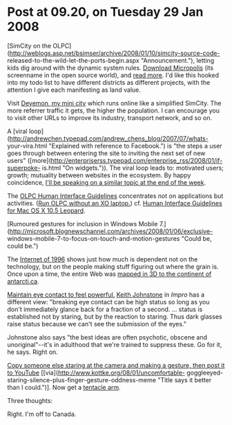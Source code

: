 # Post at 09.20, on Tuesday 29 Jan 2008

[SimCity on the
OLPC](http://weblogs.asp.net/bsimser/archive/2008/01/10/simcity-source-code-
released-to-the-wild-let-the-ports-begin.aspx "Announcement."), letting kids
dig around with the dynamic system rules. [Download
Micropolis](http://www.donhopkins.com/home/micropolis/ "Looks like it's going
to get some attention to, to make the code more flexible.") (its screenname in
the open source world), and [read
more](http://www.donhopkins.com/drupal/taxonomy_menu/4/49/66 "Don Hopkins and
his plans for SimCity/Micropolis."). I'd like this hooked into my todo list to
have different districts as different projects, with the attention I give each
manifesting as land value.

Visit [Deyemon, my mini city](http://deyemon.myminicity.com/ "I'm not tricking
you into going there. But I might.") which runs online like a simplified
SimCity. The more referrer traffic it gets, the higher the population. I can
encourage you to visit other URLs to improve its industry, transport network,
and so on.

A [viral loop](http://andrewchen.typepad.com/andrew_chens_blog/2007/07/whats-
your-vira.html "Explained with reference to Facebook.") is "the steps a user
goes through between entering the site to inviting the next set of new users"
([more](http://enterpriserss.typepad.com/enterprise_rss/2008/01/if-superpoke-
is.html "On widgets.")). The viral loop leads to: motivated users; growth;
mutuality between websites in the ecosystem. By happy coincidence, [I'll be
speaking on a similar topic at the end of the
week](http://north08.webdirections.org/schedule/#webb "Motivation
flowcharts.").

The [OLPC Human Interface
Guidelines](http://wiki.laptop.org/go/OLPC_Human_Interface_Guidelines "An
excellent document.") concentrates not on applications but activities. ([Run
OLPC without an XO laptop.](http://chanson.livejournal.com/180680.html "The XO
is the name of the laptop. You'll need VMWare, which I don't have.")) cf.
[Human Interface Guidelines for Mac OS X 10.5
Leopard](http://developer.apple.com/documentation/UserExperience/Conceptual/OSXHIGuidelines/XHIGIntro/chapter_1_section_1.html "Not terribly conceptual, but that's no bad thing.").

[Rumoured gestures for inclusion in Windows Mobile
7.](http://microsoft.blognewschannel.com/archives/2008/01/06/exclusive-
windows-mobile-7-to-focus-on-touch-and-motion-gestures "Could be, could be.")

The [Internet of 1996](http://www.msu.edu/~karjalae/internet96.htm?hoho "Unnecessarily snarky, but redeemed by the pictures.") shows just how much is
dependent not on the technology, but on the people making stuff figuring out
where the grain is. Once upon a time, the entire Web was [mapped in 3D to the
continent of
antarcti.ca](http://www.siteselection.com/ssinsider/webpick/wp010101.htm "I'm
not kidding. It used to kill my computer. The power of XML! But it's true,
this was really hard before XML.").

[Maintain eye contact to feel
powerful.](http://www.esquire.com/features/ESQ0806INFLUENCE_81 "The Invisible
Grip. By Tom Chiarella.") [Keith Johnstone](http://www.keithjohnstone.com/ "Improvisation teacher.") in _Impro_ has a different view: "breaking eye
contact can be high status so long as you don't immediately glance back for a
fraction of a second. ... status is established not by staring, but by the
reaction to staring. Thus dark glasses raise status because we can't see the
submission of the eyes."

Johnstone also says "the best ideas are often psychotic, obscene and
unoriginal"\--it's in adulthood that we're trained to suppress these. Go for
it, he says. Right on.

[Copy someone else staring at the camera and making a gesture, then post it to
YouTube](http://youtube.com/video_response_view_all?v=kib05Ip6GSo "YouTube
meme, best ever.") [[via](http://www.kottke.org/08/01/uncomfortable-
goggleeyed-staring-silence-plus-finger-gesture-oddness-meme "Title says it
better than I could.")]. Now get a [tentacle
arm](http://www.gaiastore.com/servlet/Detail?no=221 "Actually I'd quite like
one of these. It's my birthday soon. Anyone?").

Three thoughts:

Right. I'm off to Canada.
